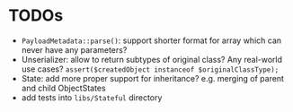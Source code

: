 # TODOs

- `PayloadMetadata::parse()`: support shorter format for array which can never have any parameters?
- Unserializer: allow to return subtypes of original class? Any real-world use cases? `assert($createdObject instanceof $originalClassType);`
- State: add more proper support for inheritance? e.g. merging of parent and child ObjectStates
- add tests into `libs/Stateful` directory

